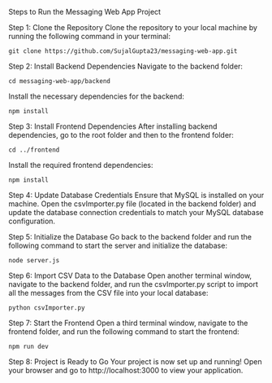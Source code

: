 Steps to Run the Messaging Web App Project

Step 1: Clone the Repository
Clone the repository to your local machine by running the following command in your terminal:

    git clone https://github.com/SujalGupta23/messaging-web-app.git


Step 2: Install Backend Dependencies
Navigate to the backend folder:

    cd messaging-web-app/backend
    
Install the necessary dependencies for the backend:

    npm install


Step 3: Install Frontend Dependencies
After installing backend dependencies, go to the root folder and then to the frontend folder:

    cd ../frontend
    
Install the required frontend dependencies:

    npm install

    
Step 4: Update Database Credentials
Ensure that MySQL is installed on your machine.
Open the csvImporter.py file (located in the backend folder) and update the database connection credentials to match your MySQL database configuration.


Step 5: Initialize the Database
Go back to the backend folder and run the following command to start the server and initialize the database:

    node server.js

    
Step 6: Import CSV Data to the Database
Open another terminal window, navigate to the backend folder, and run the csvImporter.py script to import all the messages from the CSV file into your local database:

    python csvImporter.py


Step 7: Start the Frontend
Open a third terminal window, navigate to the frontend folder, and run the following command to start the frontend:

    npm run dev


Step 8: Project is Ready to Go
Your project is now set up and running! Open your browser and go to http://localhost:3000 to view your application.
